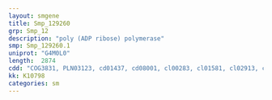 ```yaml
---
layout: smgene
title: Smp_129260
grp: Smp_12
description: "poly (ADP ribose) polymerase"
smp: Smp_129260.1
uniprot: "G4M0L0"
length:  2874
cdd: "COG3831, PLN03123, cd01437, cd08001, cl00283, cl01581, cl02913, cl03756, cl06892, pfam00644, pfam00645, pfam02877, pfam05406, pfam08063, smart00773"
kk: K10798
categories: sm
---
```


